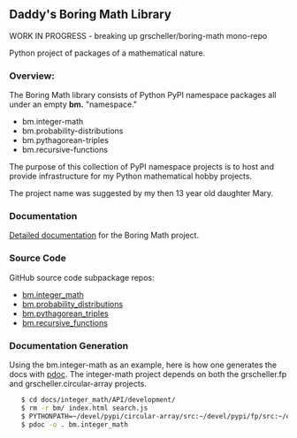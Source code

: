 ## Daddy's Boring Math Library

WORK IN PROGRESS - breaking up grscheller/boring-math mono-repo

Python project of packages of a mathematical nature.

### Overview:

The Boring Math library consists of Python PyPI namespace packages all
under an empty **bm.** "namespace."

* bm.integer-math
* bm.probability-distributions
* bm.pythagorean-triples
* bm.recursive-functions

The purpose of this collection of PyPI namespace projects is to host
and provide infrastructure for my Python mathematical hobby projects.

The project name was suggested by my then 13 year old daughter Mary.

### Documentation

[Detailed documentation](https://grscheller.github.io/boring-math-docs/)
for the Boring Math project.

### Source Code

GitHub source code subpackage repos:

* [bm.integer_math](https://github.com/grscheller/bm-integer-math)
* [bm.probability_distributions](https://github.com/grscheller/bm-probability-distributions)
* [bm.pythagorean_triples](https://github.com/grscheller/bm-pythagorean-triples)
* [bm.recursive_functions](https://github.com/grscheller/bm-recursive-functions)

### Documentation Generation

Using the bm.integer-math as an example, here is how one generates the
docs with [pdoc](https://pypi.org/project/pdoc/). The integer-math
project depends on both the grscheller.fp and grscheller.circular-array
projects.

```bash
   $ cd docs/integer_math/API/development/
   $ rm -r bm/ index.html search.js
   $ PYTHONPATH=~/devel/pypi/circular-array/src:~/devel/pypi/fp/src:~/devel/pypi/boring-math/src
   $ pdoc -o . bm.integer_math
```

